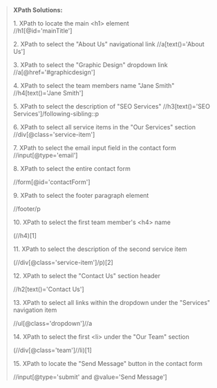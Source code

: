 > **XPath Solutions:**
>
> 1\. XPath to locate the main \<h1\> element\
> //h1\[@id=\'mainTitle\'\]
>
> 2\. XPath to select the \"About Us\" navigational link
> //a\[text()=\'About Us\'\]
>
> 3\. XPath to select the \"Graphic Design\" dropdown link
> //a\[@href=\'#graphicdesign\'\]
>
> 4\. XPath to select the team members name \"Jane Smith\"
> //h4\[text()=\'Jane Smith\'\]
>
> 5\. XPath to select the description of \"SEO Services\"
> //h3\[text()=\'SEO Services\'\]/following-sibling::p
>
> 6\. XPath to select all service items in the \"Our Services\" section
> //div\[@class=\'service-item\'\]
>
> 7\. XPath to select the email input field in the contact form
> //input\[@type=\'email\'\]
>
> 8\. XPath to select the entire contact form
>
> //form\[@id=\'contactForm\'\]
>
> 9\. XPath to select the footer paragraph element
>
> //footer/p
>
> 10\. XPath to select the first team member\'s \<h4\> name
>
> (//h4)\[1\]
>
> 11\. XPath to select the description of the second service item
>
> (//div\[@class=\'service-item\'\]/p)\[2\]
>
> 12\. XPath to select the \"Contact Us\" section header
>
> //h2\[text()=\'Contact Us\'\]
>
> 13\. XPath to select all links within the dropdown under the
> \"Services\" navigation item
>
> //ul\[@class=\'dropdown\'\]//a
>
> 14\. XPath to select the first \<li\> under the \"Our Team\" section
>
> (//div\[@class=\'team\'\]//li)\[1\]
>
> 15\. XPath to locate the \"Send Message\" button in the contact form
>
> //input\[@type=\'submit\' and \@value=\'Send Message\'\]
